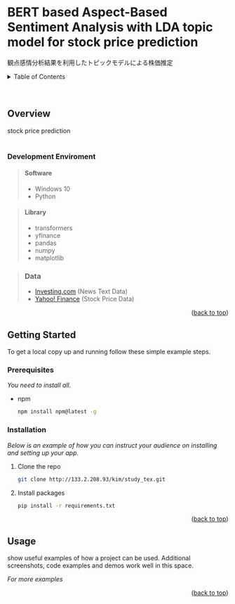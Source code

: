 <div id="top"></div>

# BERT based Aspect-Based Sentiment Analysis with LDA topic model for stock price prediction 
観点感情分析結果を利用したトピックモデルによる株価推定 

<!-- TABLE OF CONTENTS -->
<details>
  <summary>Table of Contents</summary>
  <ol>
    <li>
      <a href="#overview">Overview</a>
      <ul>
        <li><a href="#development-enviroment">Development Enviroment</a></li>
        <li><a href="#data">Data</a></li>
      </ul>
    </li>
    <li>
      <a href="#getting-started">Getting Started</a>
      <ul>
        <li><a href="#prerequisites">Prerequisites</a></li>
        <li><a href="#installation">Installation</a></li>
      </ul>
    </li>
  </ol>
</details>
</br>
</br>

## Overview
stock price prediction
&nbsp;
</br>
</br>
### Development Enviroment
> #### Software
> * Windows 10
> * Python

> #### Library
> * transformers
> * yfinance
> * pandas
> * numpy
> * matplotlib
&nbsp;



> ### Data
> * [Investing.com](https://www.investing.com/) (News Text Data)
> * [Yahoo! Finance](https://finance.yahoo.com/) (Stock Price Data)


<p align="right">(<a href="#top">back to top</a>)</p>



<!-- GETTING STARTED -->
## Getting Started
To get a local copy up and running follow these simple example steps.

### Prerequisites

_You need to install all._
* npm
  ```sh
  npm install npm@latest -g
  ```

### Installation

_Below is an example of how you can instruct your audience on installing and setting up your app._

1. Clone the repo
   ```sh
   git clone http://133.2.208.93/kim/study_tex.git
   ```
2. Install packages
    ```sh
    pip install -r requirements.txt
    ```

<p align="right">(<a href="#top">back to top</a>)</p>



<!-- USAGE EXAMPLES -->
## Usage

show useful examples of how a project can be used. Additional screenshots, code examples and demos work well in this space. 

_For more examples_

<p align="right">(<a href="#top">back to top</a>)</p>
